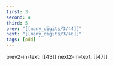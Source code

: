 ```yaml
---
first: 3
second: 4
third: 5
prev: "[[many_digits/3/44]]"
next: "[[many_digits/3/46]]"
tags: [odd]
---
```

prev2-in-text: [[43]]
next2-in-text: [[47]]
